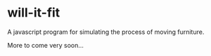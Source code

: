 # will-it-fit
A javascript program for simulating the process of moving furniture.

More to come very soon...
